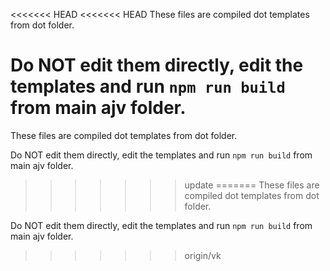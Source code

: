 <<<<<<< HEAD
<<<<<<< HEAD
These files are compiled dot templates from dot folder.

Do NOT edit them directly, edit the templates and run `npm run build` from main ajv folder.
=======
These files are compiled dot templates from dot folder.

Do NOT edit them directly, edit the templates and run `npm run build` from main ajv folder.
>>>>>>> update
=======
These files are compiled dot templates from dot folder.

Do NOT edit them directly, edit the templates and run `npm run build` from main ajv folder.
>>>>>>> origin/vk

